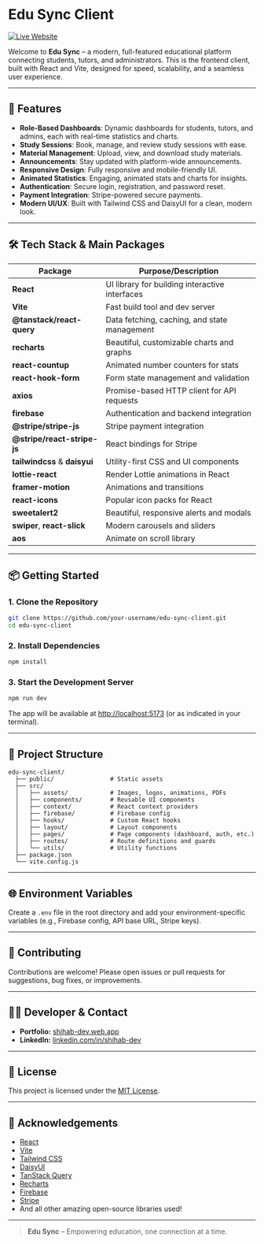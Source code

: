 # Edu Sync Client

[![Live Website](https://img.shields.io/badge/Live%20Demo-edu--sync--pro.web.app-brightgreen?style=for-the-badge&logo=google-chrome)](https://edu-sync-pro.web.app/)

Welcome to **Edu Sync** – a modern, full-featured educational platform connecting students, tutors, and administrators. This is the frontend client, built with React and Vite, designed for speed, scalability, and a seamless user experience.

---

## 🚀 Features

- **Role-Based Dashboards**: Dynamic dashboards for students, tutors, and admins, each with real-time statistics and charts.
- **Study Sessions**: Book, manage, and review study sessions with ease.
- **Material Management**: Upload, view, and download study materials.
- **Announcements**: Stay updated with platform-wide announcements.
- **Responsive Design**: Fully responsive and mobile-friendly UI.
- **Animated Statistics**: Engaging, animated stats and charts for insights.
- **Authentication**: Secure login, registration, and password reset.
- **Payment Integration**: Stripe-powered secure payments.
- **Modern UI/UX**: Built with Tailwind CSS and DaisyUI for a clean, modern look.

---

## 🛠️ Tech Stack & Main Packages

| Package                        | Purpose/Description                                 |
| ------------------------------ | --------------------------------------------------- |
| **React**                      | UI library for building interactive interfaces      |
| **Vite**                       | Fast build tool and dev server                      |
| **@tanstack/react-query**      | Data fetching, caching, and state management        |
| **recharts**                   | Beautiful, customizable charts and graphs           |
| **react-countup**              | Animated number counters for stats                  |
| **react-hook-form**            | Form state management and validation                |
| **axios**                      | Promise-based HTTP client for API requests          |
| **firebase**                   | Authentication and backend integration              |
| **@stripe/stripe-js**          | Stripe payment integration                         |
| **@stripe/react-stripe-js**    | React bindings for Stripe                          |
| **tailwindcss** & **daisyui**  | Utility-first CSS and UI components                 |
| **lottie-react**               | Render Lottie animations in React                   |
| **framer-motion**              | Animations and transitions                          |
| **react-icons**                | Popular icon packs for React                        |
| **sweetalert2**                | Beautiful, responsive alerts and modals             |
| **swiper**, **react-slick**    | Modern carousels and sliders                        |
| **aos**                        | Animate on scroll library                           |

---

## 📦 Getting Started

### 1. Clone the Repository

```bash
git clone https://github.com/your-username/edu-sync-client.git
cd edu-sync-client
```

### 2. Install Dependencies

```bash
npm install
```

### 3. Start the Development Server

```bash
npm run dev
```

The app will be available at [http://localhost:5173](http://localhost:5173) (or as indicated in your terminal).

---

## 📁 Project Structure

```
edu-sync-client/
  ├── public/                # Static assets
  ├── src/
  │   ├── assets/            # Images, logos, animations, PDFs
  │   ├── components/        # Reusable UI components
  │   ├── context/           # React context providers
  │   ├── firebase/          # Firebase config
  │   ├── hooks/             # Custom React hooks
  │   ├── layout/            # Layout components
  │   ├── pages/             # Page components (dashboard, auth, etc.)
  │   ├── routes/            # Route definitions and guards
  │   └── utils/             # Utility functions
  ├── package.json
  └── vite.config.js
```

---

## 🌐 Environment Variables

Create a `.env` file in the root directory and add your environment-specific variables (e.g., Firebase config, API base URL, Stripe keys).

---

## 🤝 Contributing

Contributions are welcome! Please open issues or pull requests for suggestions, bug fixes, or improvements.

---

## 👨‍💻 Developer & Contact

- **Portfolio:** [shihab-dev.web.app](https://shihab-dev.web.app/)
- **LinkedIn:** [linkedin.com/in/shihab-dev](https://www.linkedin.com/in/shihab-dev/)

---

## 📄 License

This project is licensed under the [MIT License](LICENSE).

---

## 🙏 Acknowledgements

- [React](https://react.dev/)
- [Vite](https://vitejs.dev/)
- [Tailwind CSS](https://tailwindcss.com/)
- [DaisyUI](https://daisyui.com/)
- [TanStack Query](https://tanstack.com/query/latest)
- [Recharts](https://recharts.org/)
- [Firebase](https://firebase.google.com/)
- [Stripe](https://stripe.com/)
- And all other amazing open-source libraries used!

---

> **Edu Sync** – Empowering education, one connection at a time.

